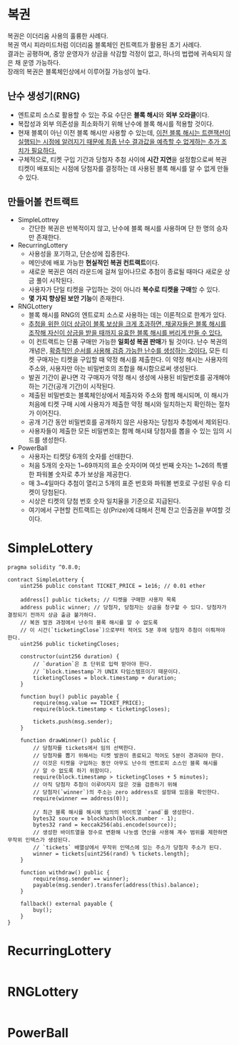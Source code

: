 # 복권

복권은 이더리움 사용의 훌륭한 사례다.  
복권 역시 피라미드처럼 이더리움 블록체인 컨트랙트가 활용된 초기 사례다.   
결과는 공평하며, 중앙 운영자가 상금을 삭감할 걱정이 없고, 하나의 법렵에 귀속되지 않은 채 운영 가능하다.  
장래의 복권은 블록체인상에서 이루어질 가능성이 높다.  

## 난수 생성기(RNG)

* 엔트로피 소스로 활용할 수 있는 주요 수단은 **블록 해시**와 **외부 오라클**이다.  
* 복잡성과 외부 의존성을 최소화하기 위해 난수에 블록 해시를 적용할 것이다.  
* 현재 블록이 아닌 이전 블록 해시만 사용할 수 있는데, <u>이전 블록 해시는 트랜잭션이 실행되는 시점에 알려지기 때문에 최종 난수 결과값을 예측할 수 없게하는 추가 조치가 필요하다.</u>  
* 구체적으로, 티켓 구입 기간과 당첨자 추첨 사이에 **시간 지연**을 설정함으로써 복권 티켓이 배포되는 시점에 당첨자를 결정하는 데 사용된 블록 해시를 알 수 없게 만들 수 있다.  

## 만들어볼 컨트랙트
* SimpleLottrey
    * 간단한 복권은 반복적이지 않고, 난수에 블록 해시를 사용하며 단 한 명의 승자만 존재한다. 
* RecurringLottery
    * 사용성을 포기하고, 단순성에 집중한다. 
    * 메인넷에 배포 가능한 **현실적인 복권 컨트랙트**이다.
    * 새로운 복권은 여러 라운드에 걸쳐 일어나므로 추첨이 종료될 때마다 새로운 상금 풀이 시작된다. 
    * 사용자가 단일 티켓을 구입하는 것이 아니라 **복수로 티켓을 구매**할 수 있다.
    * **몇 가지 향상된 보안 기능**이 존재한다. 
* RNGLottery
    * 블록 해시를 RNG의 엔트로피 소스로 사용하는 데는 이론적으로 한계가 있다. 
    * <u>추첨을 위한 이더 상금이 블록 보상을 크게 초과하면, 채굴자들은 블록 해시를 조작해 자신이 상금을 받을 때까지 유효한 블록 해시를 버리게 만들 수 있다.</u>
    * 이 컨트랙트는 단품 구매만 가능한 **일회성 복권 판매**가 될 것이다.
    난수 복권의 개념은, <u>확증적인 순서를 사용해 검증 가능한 난수를 생성하는 것이다.</u> 모든 티켓 구매자는 티켓을 구입할 때 약정 해시를 제출한다. 이 약정 해시는 사용자의 주소와, 사용자만 아는 비밀번호의 조합을 해시함으로써 생성된다.
    * 발권 기간이 끝나면 각 구매자가 약정 해시 생성에 사용된 비밀번호를 공개해야 하는 기간(공개 기간)이 시작된다. 
    * 제출된 비밀번호는 블록체인상에서 제출자와 주소와 함께 해시되며, 이 해시가 처음에 티켓 구매 시에 사용자가 제출한 약정 해시와 일치하는지 확인하는 절차가 이어진다.
    * 공개 기간 동안 비밀번호를 공개하지 않은 사용자는 당첨자 추첨에서 제외된다.
    * 사용자들이 제출한 모든 비밀번호는 함께 해시돼 당첨자를 뽑을 수 있는 임의 시드를 생성한다. 
* PowerBall
    * 사용자는 티켓당 6개의 숫자를 선태한다.
    * 처음 5개의 숫자는 1~69까지의 표순 숫자이며 
    여섯 번째 숫자는 1~26의 특별한 파워볼 숫자로 추가 보상을 제공한다. 
    * 매 3~4일마다 추첨이 열리고 5개의 표준 번호와 파워볼 번호로 구성된 우승 티켓이 당첨된다. 
    * 시상은 티켓의 당첨 번호 숫자 일치율을 기준으로 지급된다. 
    * 여기에서 구현할 컨트랙트는 상(Prize)에 대해서 전체 잔고 인출권을 부여할 것이다.   

# SimpleLottery

```solidity
pragma solidity ^0.8.0;

contract SimpleLottery {
    uint256 public constant TICKET_PRICE = 1e16; // 0.01 ether

    address[] public tickets; // 티켓을 구매한 사용자 목록
    address public winner; // 당첨자, 당첨자는 상금을 청구할 수 있다. 당첨자가 결정되기 전까지 상금 출금 불가하다.
    // 복권 발권 과정에서 난수의 블록 해시를 알 수 없도록
    // 이 시간(`ticketingClose`)으로부터 적어도 5분 후에 당첨자 추첨이 이뤄져야 한다.
    uint256 public ticketingCloses;

    constructor(uint256 duration) {
        // `duration`은 초 단위로 입력 받아야 한다.
        // `block.timestamp`가 UNIX 타임스탬프이기 때문이다.
        ticketingCloses = block.timestamp + duration;
    }

    function buy() public payable {
        require(msg.value == TICKET_PRICE);
        require(block.timestamp < ticketingCloses);

        tickets.push(msg.sender);
    }

    function drawWinner() public {
        // 당첨자를 tickets에서 임의 선택한다.
        // 당첨자를 뽑기 위해서는 티켓 발권이 종료되고 적어도 5분이 경과되야 한다.
        // 이것은 티켓을 구입하는 동안 아무도 난수의 엔트로피 소스인 블록 해시를
        // 알 수 없도록 하기 위함이다.
        require(block.timestamp > ticketingCloses + 5 minutes);
        // 아직 당첨자 추첨이 이루어지지 않은 것을 검증하기 위해
        // 당첨자(`winner`)의 주소는 zero address로 설정돼 있음을 확인한다.
        require(winner == address(0));

        // 최근 블록 해시를 해시해 임의의 바이트열 `rand`를 생성한다.
        bytes32 source = blockhash(block.number - 1);
        bytes32 rand = keccak256(abi.encode(source));
        // 생성한 바이트열을 정수로 변환해 나눗셈 연산을 사용해 계수 범위를 제한하면 무작위 인덱스가 생성된다.
        // `tickets` 배열상에서 무작위 인덱스에 있는 주소가 당첨자 주소가 된다.
        winner = tickets[uint256(rand) % tickets.length];
    }

    function withdraw() public {
        require(msg.sender == winner);
        payable(msg.sender).transfer(address(this).balance);
    }

    fallback() external payable {
        buy();
    }
}
```

# RecurringLottery

```solidity 
```

# RNGLottery

```solidity
```

# PowerBall

```solidity
```